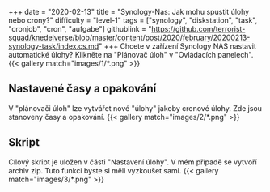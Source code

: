 +++
date = "2020-02-13"
title = "Synology-Nas: Jak mohu spustit úlohy nebo crony?"
difficulty = "level-1"
tags = ["synology", "diskstation", "task", "cronjob", "cron", "aufgabe"]
githublink = "https://github.com/terrorist-squad/knedelverse/blob/master/content/post/2020/february/20200213-synology-task/index.cs.md"
+++
Chcete v zařízení Synology NAS nastavit automatické úlohy? Klikněte na "Plánovač úloh" v "Ovládacích panelech".
{{< gallery match="images/1/*.png" >}}

## Nastavené časy a opakování
V "plánovači úloh" lze vytvářet nové "úlohy" jakoby cronové úlohy. Zde jsou stanoveny časy a opakování.
{{< gallery match="images/2/*.png" >}}

## Skript
Cílový skript je uložen v části "Nastavení úlohy". V mém případě se vytvoří archiv zip. Tuto funkci byste si měli vyzkoušet sami.
{{< gallery match="images/3/*.png" >}}